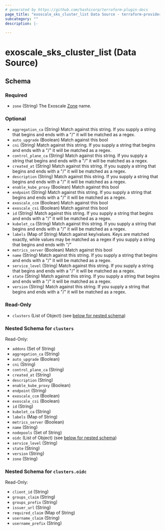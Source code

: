 ```yaml
---
# generated by https://github.com/hashicorp/terraform-plugin-docs
page_title: "exoscale_sks_cluster_list Data Source - terraform-provider-exoscale"
subcategory: ""
description: |-
  
---
```


# exoscale_sks_cluster_list (Data Source)





<!-- schema generated by tfplugindocs -->
## Schema

### Required

- `zone` (String) The Exoscale [Zone](https://www.exoscale.com/datacenters/) name.

### Optional

- `aggregation_ca` (String) Match against this string. If you supply a string that begins and ends with a "/" it will be matched as a regex.
- `auto_upgrade` (Boolean) Match against this bool
- `cni` (String) Match against this string. If you supply a string that begins and ends with a "/" it will be matched as a regex.
- `control_plane_ca` (String) Match against this string. If you supply a string that begins and ends with a "/" it will be matched as a regex.
- `created_at` (String) Match against this string. If you supply a string that begins and ends with a "/" it will be matched as a regex.
- `description` (String) Match against this string. If you supply a string that begins and ends with a "/" it will be matched as a regex.
- `enable_kube_proxy` (Boolean) Match against this bool
- `endpoint` (String) Match against this string. If you supply a string that begins and ends with a "/" it will be matched as a regex.
- `exoscale_ccm` (Boolean) Match against this bool
- `exoscale_csi` (Boolean) Match against this bool
- `id` (String) Match against this string. If you supply a string that begins and ends with a "/" it will be matched as a regex.
- `kubelet_ca` (String) Match against this string. If you supply a string that begins and ends with a "/" it will be matched as a regex.
- `labels` (Map of String) Match against key/values. Keys are matched exactly, while values may be matched as a regex if you supply a string that begins and ends with "/"
- `metrics_server` (Boolean) Match against this bool
- `name` (String) Match against this string. If you supply a string that begins and ends with a "/" it will be matched as a regex.
- `service_level` (String) Match against this string. If you supply a string that begins and ends with a "/" it will be matched as a regex.
- `state` (String) Match against this string. If you supply a string that begins and ends with a "/" it will be matched as a regex.
- `version` (String) Match against this string. If you supply a string that begins and ends with a "/" it will be matched as a regex.

### Read-Only

- `clusters` (List of Object) (see [below for nested schema](#nestedatt--clusters))

<a id="nestedatt--clusters"></a>
### Nested Schema for `clusters`

Read-Only:

- `addons` (Set of String)
- `aggregation_ca` (String)
- `auto_upgrade` (Boolean)
- `cni` (String)
- `control_plane_ca` (String)
- `created_at` (String)
- `description` (String)
- `enable_kube_proxy` (Boolean)
- `endpoint` (String)
- `exoscale_ccm` (Boolean)
- `exoscale_csi` (Boolean)
- `id` (String)
- `kubelet_ca` (String)
- `labels` (Map of String)
- `metrics_server` (Boolean)
- `name` (String)
- `nodepools` (Set of String)
- `oidc` (List of Object) (see [below for nested schema](#nestedobjatt--clusters--oidc))
- `service_level` (String)
- `state` (String)
- `version` (String)
- `zone` (String)

<a id="nestedobjatt--clusters--oidc"></a>
### Nested Schema for `clusters.oidc`

Read-Only:

- `client_id` (String)
- `groups_claim` (String)
- `groups_prefix` (String)
- `issuer_url` (String)
- `required_claim` (Map of String)
- `username_claim` (String)
- `username_prefix` (String)


